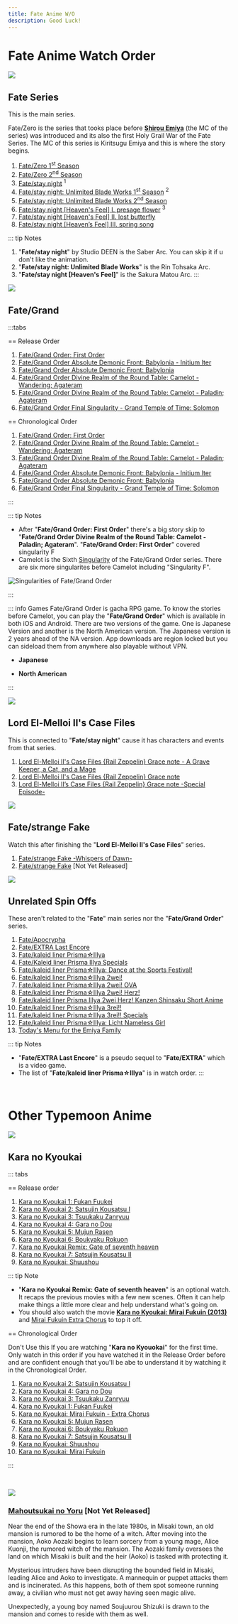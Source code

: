 ```yaml
---
title: Fate Anime W/O
description: Good Luck!
---
```

# Fate Anime Watch Order

![](/banner/fate.png)
## Fate Series

This is the main series.

Fate/Zero is the series that tooks place before [**Shirou Emiya**](https://typemoon.fandom.com/wiki/Shirou_Emiya) (the MC of the series) was introduced and its also the first Holy Grail War of the Fate Series. The MC of this series is Kiritsugu Emiya and this is where the story begins.

1. [Fate/Zero 1<sup>st</sup> Season](https://anilist.co/anime/10087/FateZero/)
2. [Fate/Zero 2<sup>nd</sup> Season](https://anilist.co/anime/11741/FateZero-Season-2/)
3. [Fate/stay night](https://anilist.co/anime/356/Fatestay-night/) <sup>1</sup>
4. [Fate/stay night: Unlimited Blade Works 1<sup>st</sup> Season](https://anilist.co/anime/19603/Fatestay-night-Unlimited-Blade-Works/) <sup>2</sup>
5. [Fate/stay night: Unlimited Blade Works 2<sup>nd</sup> Season](https://anilist.co/anime/20792/Fatestay-night-Unlimited-Blade-Works-2nd-Season/)
6. [Fate/stay night [Heaven's Feel] I. presage flower](https://anilist.co/anime/20791/Fatestay-night-Heavens-Feel-I-presage-flower/) <sup>3</sup>
7. [Fate/stay night [Heaven's Feel] II. lost butterfly](https://anilist.co/anime/21718/Fatestay-night-Heavens-Feel-II-lost-butterfly/)
8. [Fate/stay night [Heaven’s Feel] III. spring song](https://anilist.co/anime/21719/Fatestay-night-Heavens-Feel-III-spring-song/)

::: tip Notes 
1. "**Fate/stay night**" by Studio DEEN is the Saber Arc. You can skip it if u don't like the animation.
2. "**Fate/stay night: Unlimited Blade Works**" is the Rin Tohsaka Arc.
3. "**Fate/stay night [Heaven's Feel]**" is the Sakura Matou Arc.
:::

![](/banner/fg.png)
## Fate/Grand

:::tabs

== Release Order
1. [Fate/Grand Order: First Order](https://anilist.co/anime/97815/FateGrand-Order-First-Order/)
2. [Fate/Grand Order Absolute Demonic Front: Babylonia - Initium Iter](https://anilist.co/anime/110851/FateGrand-Order-Absolute-Demonic-Front-Babylonia--Initium-Iter/)
3. [Fate/Grand Order Absolute Demonic Front: Babylonia](https://anilist.co/anime/103275/FateGrand-Order-Absolute-Demonic-Front-Babylonia/)
4. [Fate/Grand Order Divine Realm of the Round Table: Camelot - Wandering; Agateram](https://anilist.co/anime/103276/FateGrand-Order-Divine-Realm-of-the-Round-Table-Camelot--Wandering-Agateram/)
5. [Fate/Grand Order Divine Realm of the Round Table: Camelot - Paladin; Agateram](https://anilist.co/anime/103277/FateGrand-Order-Divine-Realm-of-the-Round-Table-Camelot--Paladin-Agateram/)
6. [Fate/Grand Order Final Singularity - Grand Temple of Time: Solomon](https://anilist.co/anime/116756/FateGrand-Order-Final-Singularity--Grand-Temple-of-Time-Solomon/)

== Chronological Order
1. [Fate/Grand Order: First Order](https://anilist.co/anime/97815/FateGrand-Order-First-Order/)
2. [Fate/Grand Order Divine Realm of the Round Table: Camelot - Wandering; Agateram](https://anilist.co/anime/103276/FateGrand-Order-Divine-Realm-of-the-Round-Table-Camelot--Wandering-Agateram/)
3. [Fate/Grand Order Divine Realm of the Round Table: Camelot - Paladin; Agateram](https://anilist.co/anime/103277/FateGrand-Order-Divine-Realm-of-the-Round-Table-Camelot--Paladin-Agateram/)
4. [Fate/Grand Order Absolute Demonic Front: Babylonia - Initium Iter](https://anilist.co/anime/110851/FateGrand-Order-Absolute-Demonic-Front-Babylonia--Initium-Iter/)
5. [Fate/Grand Order Absolute Demonic Front: Babylonia](https://anilist.co/anime/103275/FateGrand-Order-Absolute-Demonic-Front-Babylonia/)
6. [Fate/Grand Order Final Singularity - Grand Temple of Time: Solomon](https://anilist.co/anime/116756/FateGrand-Order-Final-Singularity--Grand-Temple-of-Time-Solomon/)

:::


::: tip Notes
- After "**Fate/Grand Order: First Order**" there's a big story skip to "**Fate/Grand Order Divine Realm of the Round Table: Camelot - Paladin; Agateram**". "**Fate/Grand Order: First Order**" covered singularity F
- Camelot is the Sixth [Singularity](https://typemoon.fandom.com/wiki/Singularity) of the Fate/Grand Order series. There are six more singularites before Camelot including "Singularity F".

![Singularities of Fate/Grand Order](/ss/singularity.png)

:::

::: info Games
Fate/Grand Order is gacha RPG game. To know the stories before Camelot, you can play the "**Fate/Grand Order**" which is available in both iOS and Android. There are two versions of the game. One is Japanese Version and another is the North American version. The Japanese version is 2 years ahead of the NA version. App downloads are region locked but you can sideload them from anywhere also playable without VPN.

- **Japanese** <Badge type="tip" icon="i-logos-android-icon" text="Android" link="https://play.google.com/store/apps/details?id=com.aniplex.fategrandorder" /> <Badge type="tip" icon="i-logos-apple-app-store" text="iOS" link="https://apps.apple.com/jp/app/fate-grand-order/id1015521325" />

- **North American** <Badge type="tip" icon="i-logos-android-icon" text="Android" link="https://play.google.com/store/apps/details?id=com.aniplex.fategrandorder.en" /> <Badge type="tip" icon="i-logos-apple-app-store" text="iOS" link="https://apps.apple.com/us/app/fate-grand-order-english/id1183802626" />

:::

![](/banner/lord.png)
## Lord El-Melloi II's Case Files
This is connected to "**Fate/stay night**" cause it has characters and events from that series.

1. [Lord El-Melloi II's Case Files {Rail Zeppelin} Grace note - A Grave Keeper, a Cat, and a Mage](https://anilist.co/anime/106862/Lord-ElMelloi-IIs-Case-Files-Rail-Zeppelin-Grace-note--A-Grave-Keeper-a-Cat-and-a-Mage/)
2. [Lord El-Melloi II's Case Files {Rail Zeppelin} Grace note](https://anilist.co/anime/106918/Lord-ElMelloi-IIs-Case-Files-Rail-Zeppelin-Grace-note/)
3. [Lord El-Melloi II’s Case Files {Rail Zeppelin} Grace note -Special Episode-](https://anilist.co/anime/136344/Lord-ElMelloi-IIs-Case-Files-Rail-Zeppelin-Grace-note-Special-Episode/)


![](/banner/fake.png)
## Fate/strange Fake
Watch this after finishing the "**Lord El-Melloi II's Case Files**" series.

1. [Fate/strange Fake -Whispers of Dawn-](https://anilist.co/anime/154966/Fatestrange-Fake-Whispers-of-Dawn/)
2. [Fate/strange Fake](https://anilist.co/anime/166617/Fatestrange-Fake/) [Not Yet Released]


![](/banner/spin.png)
## Unrelated Spin Offs
These aren't related to the "**Fate**" main series nor the "**Fate/Grand Order**" series.

1. [Fate/Apocrypha](https://anilist.co/anime/98035/FateApocrypha/)
2. [Fate/EXTRA Last Encore](https://anilist.co/anime/21717/FateEXTRA-Last-Encore/)
3. [Fate/kaleid liner Prisma☆Illya](https://anilist.co/anime/14829/Fatekaleid-liner-PrismaIllya/)
4. [Fate/Kaleid liner Prisma Illya Specials](https://anilist.co/anime/19109/FateKaleid-liner-Prisma-Illya-Specials/)
5. [Fate/kaleid liner Prisma☆Illya: Dance at the Sports Festival!](https://anilist.co/anime/18851/Fatekaleid-liner-PrismaIllya-Dance-at-the-Sports-Festival/)
6. [Fate/kaleid liner Prisma☆Illya 2wei!](https://anilist.co/anime/20467/Fatekaleid-liner-PrismaIllya-2wei/)
7. [Fate/kaleid liner Prisma☆Illya 2wei! OVA](https://anilist.co/anime/20862/Fatekaleid-liner-PrismaIllya-2wei-OVA/)
8. [Fate/kaleid liner Prisma☆Illya 2wei! Herz!](https://anilist.co/anime/20845/Fatekaleid-liner-PrismaIllya-2wei-Herz/)
9. [Fate/kaleid liner Prisma Illya 2wei Herz! Kanzen Shinsaku Short Anime](https://anilist.co/anime/21325/Fatekaleid-liner-Prisma-Illya-2wei-Herz-Kanzen-Shinsaku-Short-Anime/)
10. [Fate/kaleid liner Prisma☆Illya 3rei!!](https://anilist.co/anime/21379/Fatekaleid-liner-PrismaIllya-3rei/)
11. [Fate/kaleid liner Prisma☆Illya 3rei!! Specials](https://anilist.co/anime/87488/Fatekaleid-liner-PrismaIllya-3rei-Specials/)
12. [Fate/kaleid liner Prisma☆Illya: Licht Nameless Girl](https://anilist.co/anime/118743https://anilist.co/anime/118743/Fatekaleid-liner-PrismaIllya-Licht-Nameless-Girl//Fatekaleid-liner-PrismaIllya-Licht-Nameless-Girl/)
13. [Today's Menu for the Emiya Family](https://anilist.co/anime/100855/Todays-Menu-for-the-Emiya-Family/)

::: tip Notes
- "**Fate/EXTRA Last Encore**" is a pseudo sequel to "**Fate/EXTRA**" which is a video game.
- The list of "**Fate/kaleid liner Prisma☆Illya**" is in watch order.
:::

<br>

# Other Typemoon Anime

![](/banner/kara.png)
## Kara no Kyoukai

::: tabs

== Release order
1. [Kara no Kyoukai 1: Fukan Fuukei](https://anilist.co/anime/2593/the-Garden-of-sinners-Chapter-1-Thanatos-Overlooking-View/)
2. [Kara no Kyoukai 2: Satsujin Kousatsu I](https://anilist.co/anime/3782/the-Garden-of-sinners-Chapter-2-and-nothing-heart-Murder-Speculation-Part-A/)
3. [Kara no Kyoukai 3: Tsuukaku Zanryuu](https://anilist.co/anime/3783/the-Garden-of-sinners-Chapter-3-ever-cry-never-life-Remaining-Sense-of-Pain/)
4. [Kara no Kyoukai 4: Gara no Dou](https://anilist.co/anime/4280/the-Garden-of-sinners-Chapter-4-garannodou-The-Hollow-Shrine/)
5. [Kara no Kyoukai 5: Mujun Rasen](https://anilist.co/anime/4282/the-Garden-of-sinners-Chapter-5-Paradox-Paradigm/)
6. [Kara no Kyoukai 6: Boukyaku Rokuon](https://anilist.co/anime/5204/the-Garden-of-sinners-Chapter-6-Fairy-Tale-Oblivion-Recording/)
7. [Kara no Kyoukai Remix: Gate of seventh heaven](https://anilist.co/anime/6624/Kara-no-Kyoukai-Remix-Gate-of-seventh-heaven/)
8. [Kara no Kyoukai 7: Satsujin Kousatsu II](https://anilist.co/anime/5205/the-Garden-of-sinners-Chapter-7-not-nothing-heart-Murder-Speculation-Part-B/)
9. [Kara no Kyoukai: Shuushou](https://anilist.co/anime/6954/the-Garden-of-sinners-Chapter-8-The-Final-Chapter/) <Badge type="info" text="Epilogue" />

::: tip Note
- "**Kara no Kyoukai Remix: Gate of seventh heaven**" is an optional watch. It recaps the previous movies with a few new scenes. Often it can help make things a little more clear and help understand what's going on.
- You should also watch the movie [**Kara no Kyoukai: Mirai Fukuin (2013)**](https://anilist.co/anime/14807/the-Garden-of-sinners-recalled-out-summer/) and [Mirai Fukuin Extra Chorus](https://anilist.co/anime/20697/the-Garden-of-sinners-recalled-out-summer-extra-chorus/) to top it off.


== Chronological Order

Don't Use this If you are watching "**Kara no Kyouokai**" for the first time. Only watch in this order if you have watched it in the Release Order before and are confident enough that you'll be abe to understand it by watching it in the Chronological Order.

1. [Kara no Kyoukai 2: Satsujin Kousatsu I](https://anilist.co/anime/3782/the-Garden-of-sinners-Chapter-2-and-nothing-heart-Murder-Speculation-Part-A/)
2. [Kara no Kyoukai 4: Gara no Dou](https://anilist.co/anime/4280/the-Garden-of-sinners-Chapter-4-garannodou-The-Hollow-Shrine/)
3. [Kara no Kyoukai 3: Tsuukaku Zanryuu](https://anilist.co/anime/3783/the-Garden-of-sinners-Chapter-3-ever-cry-never-life-Remaining-Sense-of-Pain/)
4. [Kara no Kyoukai 1: Fukan Fuukei](https://anilist.co/anime/2593/the-Garden-of-sinners-Chapter-1-Thanatos-Overlooking-View/)
5. [Kara no Kyoukai: Mirai Fukuin - Extra Chorus](https://anilist.co/anime/20697/the-Garden-of-sinners-recalled-out-summer-extra-chorus/)
6. [Kara no Kyoukai 5: Mujun Rasen](https://anilist.co/anime/4282/the-Garden-of-sinners-Chapter-5-Paradox-Paradigm/)
7. [Kara no Kyoukai 6: Boukyaku Rokuon](https://anilist.co/anime/5204/the-Garden-of-sinners-Chapter-6-Fairy-Tale-Oblivion-Recording/)
8. [Kara no Kyoukai 7: Satsujin Kousatsu II](https://anilist.co/anime/5205/the-Garden-of-sinners-Chapter-7-not-nothing-heart-Murder-Speculation-Part-B/)
9. [Kara no Kyoukai: Shuushou](https://anilist.co/anime/6954/the-Garden-of-sinners-Chapter-8-The-Final-Chapter/) <Badge type="info" text="Epilogue" />
10. [Kara no Kyoukai: Mirai Fukuin](https://anilist.co/anime/14807/the-Garden-of-sinners-recalled-out-summer/)

::: 

<br>

![](/banner/yoru.png)
###  [Mahoutsukai no Yoru](https://anilist.co/anime/143103/Witch-on-the-Holy-Night/) [Not Yet Released]

Near the end of the Showa era in the late 1980s, in Misaki town, an old mansion is rumored to be the home of a witch. After moving into the mansion, Aoko Aozaki begins to learn sorcery from a young mage, Alice Kuonji, the rumored witch of the mansion. The Aozaki family oversees the land on which Misaki is built and the heir (Aoko) is tasked with protecting it.

Mysterious intruders have been disrupting the bounded field in Misaki, leading Alice and Aoko to investigate. A mannequin or puppet attacks them and is incinerated. As this happens, both of them spot someone running away, a civilian who must not get away having seen magic alive.

Unexpectedly, a young boy named Soujuurou Shizuki is drawn to the mansion and comes to reside with them as well.